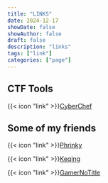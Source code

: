 ```yaml
---
title: "LINKS"
date: 2024-12-17
showDate: false
showAuthor: false
draft: false
description: "links"
tags: ["link"]
categories: ["page"]
---
```


## CTF Tools

{{< icon "link" >}}[CyberChef](https://gchq.github.io/CyberChef/)

## Some of my friends

{{< icon "link" >}}[Phrinky](https://rkk.moe/)

{{< icon "link" >}}[Keqing](https://keqing.moe/)

{{< icon "link" >}}[GamerNoTitle](https://bili33.top/)